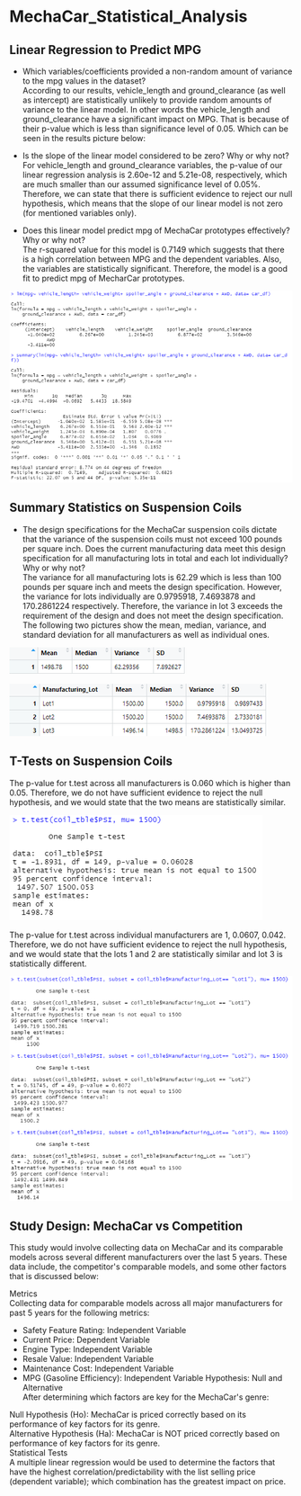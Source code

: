 # MechaCar_Statistical_Analysis
## Linear Regression to Predict MPG  

- Which variables/coefficients provided a non-random amount of variance to the mpg values in the dataset?  
According to our results, vehicle_length and ground_clearance (as well as intercept) are statistically unlikely to provide random amounts of variance to the linear model. In other words the vehicle_length and ground_clearance have a significant impact on MPG. That is because of their p-value which is less than significance level of 0.05. Which can be seen in the results picture below: 

- Is the slope of the linear model considered to be zero? Why or why not?  
For vehicle_length and ground_clearance variables, the p-value of our linear regression analysis is 2.60e-12 and 5.21e-08, respectively, which are much smaller than our assumed significance level of 0.05%. Therefore, we can state that there is sufficient evidence to reject our null hypothesis, which means that the slope of our linear model is not zero (for mentioned variables only). 
- Does this linear model predict mpg of MechaCar prototypes effectively? Why or why not?  
The r-squared value for this model is 0.7149 which suggests that there is a high correlation between MPG and the dependent variables. Also, the variables are statistically significant. Therefore, the model is a good fit to predict mpg of MecharCar prototypes.  

![img1](https://github.com/amirimah/MechaCar_Statistical_Analysis/blob/main/d1.png?raw=true)  

## Summary Statistics on Suspension Coils  
- The design specifications for the MechaCar suspension coils dictate that the variance of the suspension coils must not exceed 100 pounds per square inch. Does the current manufacturing data meet this design specification for all manufacturing lots in total and each lot individually? Why or why not?  
The variance for all manufacturing lots is 62.29 which is less than 100 pounds per square inch and meets the design specification. However, the variance for lots individually are 0.9795918, 7.4693878 and 170.2861224 respectively. Therefore, the variance in lot 3 exceeds the requirement of the design and does not meet the design specification. The following two pictures show the mean, median, variance, and standard deviation for all manufacturers as well as individual ones.  

![img2](https://github.com/amirimah/MechaCar_Statistical_Analysis/blob/main/d2p1.png?raw=true) 

![img3](https://github.com/amirimah/MechaCar_Statistical_Analysis/blob/main/d2p2.png?raw=true) 

## T-Tests on Suspension Coils
The p-value for t.test across all manufacturers is 0.060 which is higher than 0.05. Therefore, we do not have sufficient evidence to reject the null hypothesis, and we would state that the two means are statistically similar.   

![img4](https://github.com/amirimah/MechaCar_Statistical_Analysis/blob/main/d3p1.png?raw=true)   

The p-value for t.test across individual manufacturers are 1, 0.0607, 0.042. Therefore, we do not have sufficient evidence to reject the null hypothesis, and we would state that the lots 1 and 2 are statistically similar and lot 3 is statistically different.  

![img5](https://github.com/amirimah/MechaCar_Statistical_Analysis/blob/main/d3p2.png?raw=true) 

## Study Design: MechaCar vs Competition
This study would involve collecting data on MechaCar and its comparable models across several different manufacturers over the last 5 years. These data include, the competitor's comparable models, and some other factors that is discussed below:

Metrics  
Collecting data for comparable models across all major manufacturers for past 5 years for the following metrics:
  
- Safety Feature Rating: Independent Variable
- Current Price: Dependent Variable
- Engine Type: Independent Variable
- Resale Value: Independent Variable
- Maintenance Cost: Independent Variable
- MPG (Gasoline Efficiency): Independent Variable
Hypothesis: Null and Alternative  
After determining which factors are key for the MechaCar's genre:  

Null Hypothesis (Ho): MechaCar is priced correctly based on its performance of key factors for its genre.  
Alternative Hypothesis (Ha): MechaCar is NOT priced correctly based on performance of key factors for its genre.  
Statistical Tests  
A multiple linear regression would be used to determine the factors that have the highest correlation/predictability with the list selling price (dependent variable); which combination has the greatest impact on price.
